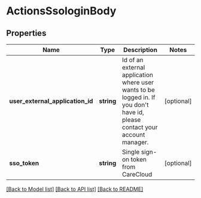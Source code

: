 # ActionsSsologinBody

## Properties
Name | Type | Description | Notes
------------ | ------------- | ------------- | -------------
**user_external_application_id** | **string** | Id of an external application where user wants to be logged in. If you don&#x27;t have id, please contact your account manager. | [optional] 
**sso_token** | **string** | Single sign-on token from CareCloud | [optional] 

[[Back to Model list]](../../README.md#documentation-for-models) [[Back to API list]](../../README.md#documentation-for-api-endpoints) [[Back to README]](../../README.md)

